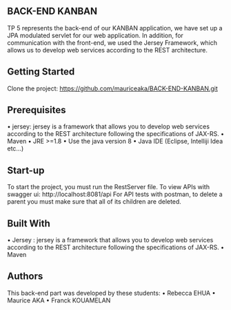 ## BACK-END KANBAN

TP 5 represents the back-end of our KANBAN application, we have set up a JPA modulated servlet for our web application.
In addition, for communication with the front-end, we used the Jersey Framework, which allows us to develop web services according to the REST architecture.


## Getting Started

Clone the project: https://github.com/mauriceaka/BACK-END-KANBAN.git


## Prerequisites

•	jersey: jersey is a framework that allows you to develop web services according to the REST architecture 
    following the specifications of JAX-RS.
•	Maven
•	JRE >=1.8
•	Use the java version 8
•	Java IDE (Eclipse, Intelliji Idea etc…)


## Start-up

To start the project, you must run the RestServer file.
To view APIs with swagger ui: http://localhost:8081/api
For API tests with postman, to delete a parent you must make sure that all of its children are deleted.


## Built With

•	Jersey : jersey is a framework that allows you to develop web services according to the REST architecture 
    following the specifications of JAX-RS.
•	Maven


## Authors

This back-end part was developed by these students:
•	Rebecca EHUA
•	Maurice AKA
•	Franck KOUAMELAN












